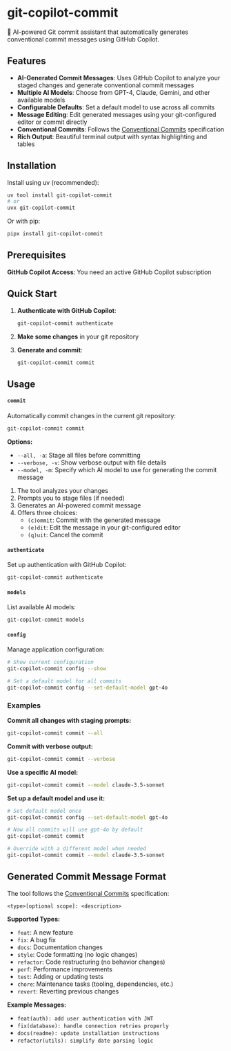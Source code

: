 # git-copilot-commit

🤖 AI-powered Git commit assistant that automatically generates conventional commit messages using
GitHub Copilot.

## Features

- **AI-Generated Commit Messages**: Uses GitHub Copilot to analyze your staged changes and generate
  conventional commit messages
- **Multiple AI Models**: Choose from GPT-4, Claude, Gemini, and other available models
- **Configurable Defaults**: Set a default model to use across all commits
- **Message Editing**: Edit generated messages using your git-configured editor or commit directly
- **Conventional Commits**: Follows the [Conventional Commits](https://www.conventionalcommits.org/)
  specification
- **Rich Output**: Beautiful terminal output with syntax highlighting and tables

## Installation

Install using uv (recommended):

```bash
uv tool install git-copilot-commit
# or
uvx git-copilot-commit
```

Or with pip:

```bash
pipx install git-copilot-commit
```

## Prerequisites

**GitHub Copilot Access**: You need an active GitHub Copilot subscription

## Quick Start

1. **Authenticate with GitHub Copilot**:

   ```bash
   git-copilot-commit authenticate
   ```

2. **Make some changes** in your git repository

3. **Generate and commit**:

   ```bash
   git-copilot-commit commit
   ```

## Usage

#### `commit`

Automatically commit changes in the current git repository:

```bash
git-copilot-commit commit
```

**Options:**

- `--all, -a`: Stage all files before committing
- `--verbose, -v`: Show verbose output with file details
- `--model, -m`: Specify which AI model to use for generating the commit message

1. The tool analyzes your changes
2. Prompts you to stage files (if needed)
3. Generates an AI-powered commit message
4. Offers three choices:
   - `(c)ommit`: Commit with the generated message
   - `(e)dit`: Edit the message in your git-configured editor
   - `(q)uit`: Cancel the commit

#### `authenticate`

Set up authentication with GitHub Copilot:

```bash
git-copilot-commit authenticate
```

#### `models`

List available AI models:

```bash
git-copilot-commit models
```

#### `config`

Manage application configuration:

```bash
# Show current configuration
git-copilot-commit config --show

# Set a default model for all commits
git-copilot-commit config --set-default-model gpt-4o
```

### Examples

**Commit all changes with staging prompts:**

```bash
git-copilot-commit commit --all
```

**Commit with verbose output:**

```bash
git-copilot-commit commit --verbose
```

**Use a specific AI model:**

```bash
git-copilot-commit commit --model claude-3.5-sonnet
```

**Set up a default model and use it:**

```bash
# Set default model once
git-copilot-commit config --set-default-model gpt-4o

# Now all commits will use gpt-4o by default
git-copilot-commit commit

# Override with a different model when needed
git-copilot-commit commit --model claude-3.5-sonnet
```

## Generated Commit Message Format

The tool follows the [Conventional Commits](https://www.conventionalcommits.org/) specification:

```
<type>[optional scope]: <description>
```

**Supported Types:**

- `feat`: A new feature
- `fix`: A bug fix
- `docs`: Documentation changes
- `style`: Code formatting (no logic changes)
- `refactor`: Code restructuring (no behavior changes)
- `perf`: Performance improvements
- `test`: Adding or updating tests
- `chore`: Maintenance tasks (tooling, dependencies, etc.)
- `revert`: Reverting previous changes

**Example Messages:**

- `feat(auth): add user authentication with JWT`
- `fix(database): handle connection retries properly`
- `docs(readme): update installation instructions`
- `refactor(utils): simplify date parsing logic`
